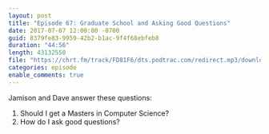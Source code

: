 ```yaml
---
layout: post
title: "Episode 67: Graduate School and Asking Good Questions"
date: 2017-07-07 12:00:00 -0700
guid: 8379fe83-9959-42b2-b1ac-9f4f68ebfeb8
duration: "44:56"
length: 43132550
file: "https://chrt.fm/track/FD81F6/dts.podtrac.com/redirect.mp3/download.softskills.audio/sse-067.mp3"
categories: episode
enable_comments: true
---
```


Jamison and Dave answer these questions:

1. Should I get a Masters in Computer Science?
2. How do I ask good questions?

